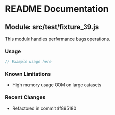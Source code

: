 # README Documentation

## Module: src/test/fixture_39.js

This module handles performance bugs operations.

### Usage

```java
// Example usage here
```

### Known Limitations

- High memory usage OOM on large datasets

### Recent Changes

- Refactored in commit 8f895180
